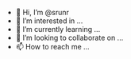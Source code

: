 - 👋 Hi, I’m @srunr
- 👀 I’m interested in ...
- 🌱 I’m currently learning ...
- 💞️ I’m looking to collaborate on ...
- 📫 How to reach me ...

<!---
srunr/srunr is a ✨ special ✨ repository because its `README.md` (this file) appears on your GitHub profile.
You can click the Preview link to take a look at your changes.
--->
